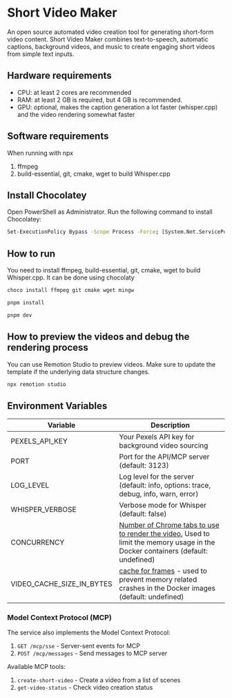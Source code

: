 # Short Video Maker

An open source automated video creation tool for generating short-form video content. Short Video Maker combines text-to-speech, automatic captions, background videos, and music to create engaging short videos from simple text inputs.

## Hardware requirements

- CPU: at least 2 cores are recommended
- RAM: at least 2 GB is required, but 4 GB is recommended.
- GPU: optional, makes the caption generation a lot faster (whisper.cpp) and the video rendering somewhat faster

## Software requirements

When running with npx

1. ffmpeg
2. build-essential, git, cmake, wget to build Whisper.cpp

## Install Chocolatey

Open PowerShell as Administrator.
Run the following command to install Chocolatey:

```bash
Set-ExecutionPolicy Bypass -Scope Process -Force; [System.Net.ServicePointManager]::SecurityProtocol = [System.Net.ServicePointManager]::SecurityProtocol -bor 3072; iex ((New-Object System.Net.WebClient).DownloadString('https://community.chocolatey.org/install.ps1'))
```

## How to run

You need to install ffmpeg, build-essential, git, cmake, wget to build Whisper.cpp. It can be done using chocolaty

```bash
choco install ffmpeg git cmake wget mingw
```

```bash
pnpm install
```

```bash
pnpm dev
```

## How to preview the videos and debug the rendering process

You can use Remotion Studio to preview videos. Make sure to update the template if the underlying data structure changes.

```bash
npx remotion studio
```

## Environment Variables

| Variable                  | Description                                                                                                                                                                                                      |
| ------------------------- | ---------------------------------------------------------------------------------------------------------------------------------------------------------------------------------------------------------------- |
| PEXELS_API_KEY            | Your Pexels API key for background video sourcing                                                                                                                                                                |
| PORT                      | Port for the API/MCP server (default: 3123)                                                                                                                                                                      |
| LOG_LEVEL                 | Log level for the server (default: info, options: trace, debug, info, warn, error)                                                                                                                               |
| WHISPER_VERBOSE           | Verbose mode for Whisper (default: false)                                                                                                                                                                        |
| CONCURRENCY               | [Number of Chrome tabs to use to render the video.](https://www.remotion.dev/docs/terminology/concurrency) Used to limit the memory usage in the Docker containers (default: undefined)                          |
| VIDEO_CACHE_SIZE_IN_BYTES | [cache for <OffthreadVideo> frames](https://www.remotion.dev/docs/renderer/select-composition#offthreadvideocachesizeinbytes) - used to prevent memory related crashes in the Docker images (default: undefined) |

### Model Context Protocol (MCP)

The service also implements the Model Context Protocol:

1. `GET /mcp/sse` - Server-sent events for MCP
2. `POST /mcp/messages` - Send messages to MCP server

Available MCP tools:

1. `create-short-video` - Create a video from a list of scenes
2. `get-video-status` - Check video creation status
